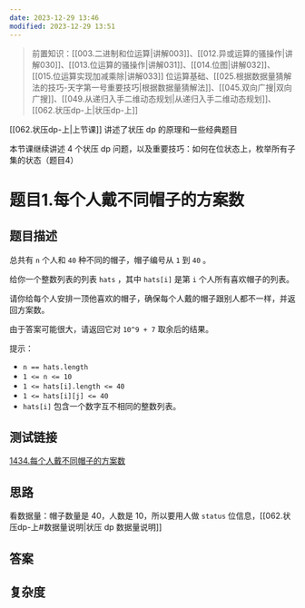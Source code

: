 ```yaml
---
date: 2023-12-29 13:46
modified: 2023-12-29 13:51
---
```


>前置知识：[[003.二进制和位运算|讲解003]]、[[012.异或运算的骚操作|讲解030]]、[[013.位运算的骚操作|讲解031]]、[[014.位图|讲解032]]、[[015.位运算实现加减乘除|讲解033]] 位运算基础、[[025.根据数据量猜解法的技巧-天字第一号重要技巧|根据数据量猜解法]]、[[045.双向广搜|双向广搜]]、[[049.从递归入手二维动态规划|从递归入手二维动态规划]]、[[062.状压dp-上|状压dp-上]]

[[062.状压dp-上|上节课]] 讲述了状压 dp 的原理和一些经典题目

本节课继续讲述 4 个状压 dp 问题，以及重要技巧：如何在位状态上，枚举所有子集的状态（题目4）

# 题目1.每个人戴不同帽子的方案数

## 题目描述

总共有 `n` 个人和 `40` 种不同的帽子，帽子编号从 `1` 到 `40` 。

给你一个整数列表的列表 `hats` ，其中 `hats[i]` 是第 `i` 个人所有喜欢帽子的列表。

请你给每个人安排一顶他喜欢的帽子，确保每个人戴的帽子跟别人都不一样，并返回方案数。

由于答案可能很大，请返回它对 `10^9 + 7` 取余后的结果。

提示：

- `n == hats.length`
- `1 <= n <= 10`
- `1 <= hats[i].length <= 40`
- `1 <= hats[i][j] <= 40`
- `hats[i]` 包含一个数字互不相同的整数列表。

## 测试链接

[1434.每个人戴不同帽子的方案数](https://leetcode.cn/problems/number-of-ways-to-wear-different-hats-to-each-other/)

## 思路

看数据量：帽子数量是 40，人数是 10，所以要用人做 `status` 位信息，[[062.状压dp-上#数据量说明|状压 dp 数据量说明]]

## 答案

## 复杂度
